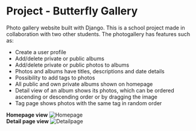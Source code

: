 # Project - Butterfly Gallery <br> 
Photo gallery website built with Django. This is a school project made in collaboration with two other students.
The photogallery has features such as: 
- Create a user profile
- Add/delete private or public albums
- Add/delete private or public photos to albums
- Photos and albums have titles, descriptions and date details
- Possibility to add tags to photos
- All public and own private albums shown on homepage
- Detail view of an album shows its photos, which can be ordered ascending or descending order or by dragging the image
- Tag page shows photos with the same tag in random order

<b>Homepage view</b>
![Homepage](https://user-images.githubusercontent.com/77398611/161414319-bd79f98f-023b-4576-bf8f-7fb1e6b1ffab.png)<br>
<b>Detail page view</b>
![Detailpage](https://user-images.githubusercontent.com/77398611/161414807-ad04e26c-f32b-4a5d-9419-10574d0f3c6b.png)
